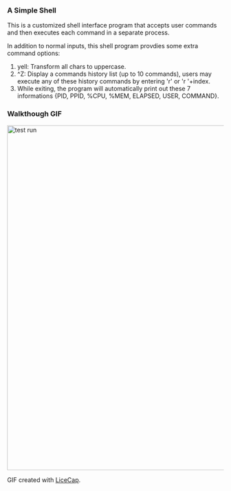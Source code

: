 ### A Simple Shell

This is a customized shell interface program that accepts user commands and then executes each command in a separate process. 

In addition to normal inputs, this shell program provdies some extra command options:
1. yell: Transform all chars to uppercase.
2. ^Z: Display a commands history list (up to 10 commands), users may execute any of these history commands by entering 'r' or 'r '+index.
3. While exiting, the program will automatically print out these 7 informations {PID, PPID, %CPU, %MEM, ELAPSED, USER, COMMAND}.


### Walkthough GIF

<img src='test run' title='test run' width='800' alt='test run' />

GIF created with [LiceCap](http://www.cockos.com/licecap/).
